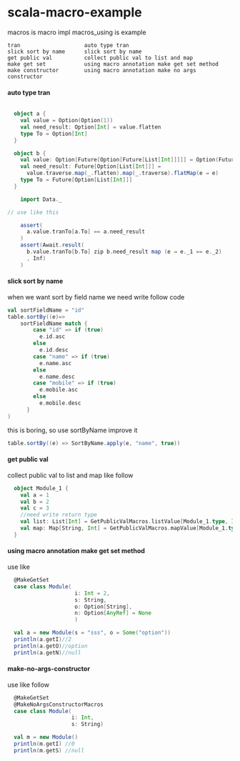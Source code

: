 # scala-macro-example

macros is macro impl
macros_using is example
```
tran                    auto type tran
slick sort by name      slick sort by name
get public val          collect public val to list and map
make get set            using macro annotation make get set method 
make constructor        using macro annotation make no args constructor

```
#### auto type tran
```scala

  object a {
    val value = Option(Option(1))
    val need_result: Option[Int] = value.flatten
    type To = Option[Int]
  }

  object b {
    val value: Option[Future[Option[Future[List[Int]]]]] = Option(Future(Option(Future(List(2)))))
    val need_result: Future[Option[List[Int]]] =
      value.traverse.map(_.flatten).map(_.traverse).flatMap(e ⇒ e)
    type To = Future[Option[List[Int]]]
  }

    import Data._

// use like this

    assert(
      a.value.tranTo[a.To] == a.need_result
    )
    assert(Await.result(
      b.value.tranTo[b.To] zip b.need_result map (e ⇒ e._1 == e._2)
      , Inf)
    )
```
#### slick sort by name
when we want sort by field name we need write follow code
```scala
val sortFieldName = "id"
table.sortBy((e)=>
    sortFieldName match {
        case "id" => if (true)
          e.id.asc
        else
          e.id.desc
        case "name" => if (true)
          e.name.asc
        else
          e.name.desc
        case "mobile" => if (true)
          e.mobile.asc
        else
          e.mobile.desc
      }
)
```
this is boring, so use sortByName improve it
```scala
table.sortBy((e) => SortByName.apply(e, "name", true))
```
#### get public val
collect public val to list and map 
like follow
```scala
  object Module_1 {
    val a = 1
    val b = 2
    val c = 3
    //need write return type
    val list: List[Int] = GetPublicValMacros.listValue[Module_1.type, Int]//List(1,2,3)
    val map: Map[String, Int] = GetPublicValMacros.mapValue[Module_1.type, Int]//Map(c -> 3, b -> 2, a -> 1)
  }
```

#### using macro annotation make get set method 
use like
```scala
  @MakeGetSet
  case class Module(
                     i: Int = 2,
                     s: String,
                     o: Option[String],
                     n: Option[AnyRef] = None
                     )

  val a = new Module(s = "sss", o = Some("option"))
  println(a.getI)//2
  println(a.getO)//option
  println(a.getN)//null
```

#### make-no-args-constructor
use like follow 
```scala
  @MakeGetSet
  @MakeNoArgsConstructorMacros
  case class Module(
                    i: Int, 
                    s: String)

  val m = new Module()
  println(m.getI) //0
  println(m.getS) //null
```

